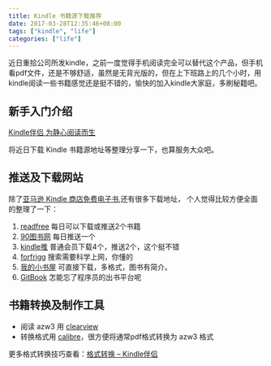 ```yaml
---
title: Kindle 书籍源下载推荐
date: 2017-03-28T12:35:46+08:00
tags: ["kindle", "life"]
categories: ["life"]
---
```


近日重拾公司所发kindle，之前一度觉得手机阅读完全可以替代这个产品，但手机看pdf文件，还是不够舒适，虽然是无背光版的，但在上下班路上的几个小时，用kindle阅读一些书籍感觉还是挺不错的，愉快的加入kindle大家庭，多刷秘籍吧。


## 新手入门介绍

[Kindle伴侣 为静心阅读而生](https://kindlefere.com/)



将近日下载 Kindle 书籍源地址等整理分享一下，也算服务大众吧。

<!-- more -->


## 推送及下载网站

除了[亚马逊 Kindle 商店免费电子书](https://www.amazon.cn/Kindle%E5%85%8D%E8%B4%B9%E7%94%B5%E5%AD%90%E4%B9%A6/b/ref=sa_menu_kindle_l3_b116175071?ie=UTF8&node=116175071),还有很多下载地址， 个人觉得比较方便全面的整理了一下：

1. [readfree](http://readfree.me/) 每日可以下载或推送2个书籍
2. [90图书网](https://book.90xz.com/) 每日推送一个
3. [kindle推](http://www.kindlepush.com/main) 普通会员下载4个，推送2个，这个挺不错
4. [forfrigg](http://forfrigg.com/) 搜索需要科学上网，你懂的
5. [我的小书屋](http://mebook.cc/) 可直接下载，多格式，图书有简介。
6. [GitBook](https://www.gitbook.com/explore) 怎能忘了程序员的出书平台呢


## 书籍转换及制作工具

* 阅读 azw3 用 [clearview](http://mac.softpedia.com/get/Utilities/Clearview-Reader.shtml)
* 转换格式用 [calibre](http://www.calibre-ebook.com/download_osx)，很方便将通常pdf格式转换为 azw3 格式


更多格式转换技巧查看：[格式转换 – Kindle伴侣](https://kindlefere.com/skills/convert)



